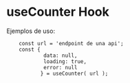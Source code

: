 # useCounter Hook

Ejemplos de uso:

```
    const url = 'endpoint de una api';
    const { 
            data: null, 
            loading: true, 
            error: null
           } = useCounter( url );

```
